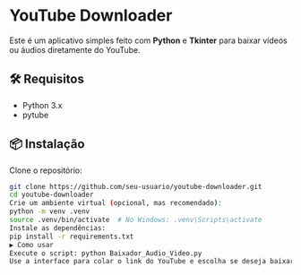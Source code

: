 # YouTube Downloader

Este é um aplicativo simples feito com **Python** e **Tkinter** para baixar vídeos ou áudios diretamente do YouTube.

## 🛠 Requisitos

- Python 3.x
- pytube

## 📦 Instalação

Clone o repositório:
```bash
git clone https://github.com/seu-usuario/youtube-downloader.git
cd youtube-downloader
Crie um ambiente virtual (opcional, mas recomendado):
python -m venv .venv
source .venv/bin/activate  # No Windows: .venv\Scripts\activate
Instale as dependências:
pip install -r requirements.txt
▶️ Como usar
Execute o script: python Baixador_Audio_Video.py
Use a interface para colar o link do YouTube e escolha se deseja baixar vídeo ou áudio.
